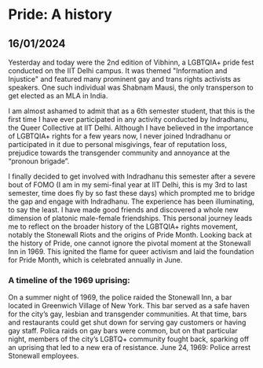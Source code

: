 # Pride: A history
## 16/01/2024

Yesterday and today were the 2nd edition of Vibhinn, a LGBTQIA+ pride fest conducted on the IIT Delhi campus. It was themed "Information and Injustice" and featured many prominent gay and trans rights activists as speakers. One such individual was Shabnam Mausi, the only transperson to get elected as an MLA in India. 

I am almost ashamed to admit that as a 6th semester student, that this is the first time I have ever participated in any activity conducted by Indradhanu, the Queer Collective at IIT Delhi. Although I have believed in the importance of LGBTQIA+ rights for a few years now, I never joined Indradhanu or participated in it due to personal misgivings, fear of reputation loss, prejudice towards the transgender community and annoyance at the “pronoun brigade”. 

I finally decided to get involved with Indradhanu this semester after a severe bout of FOMO (I am in my semi-final year at IIT Delhi, this is my 3rd to last semester, time does fly by so fast these days) which prompted me to bridge the gap and engage with Indradhanu. The experience has been illuminating, to say the least. I have made good friends and discovered a whole new dimension of platonic male-female friendships. 
This personal journey leads me to reflect on the broader history of the LGBTQIA+ rights movement, notably the Stonewall Riots and the origins of Pride Month. 
Looking back at the history of Pride, one cannot ignore the pivotal moment at the Stonewall Inn in 1969. This ignited the flame for queer activism and laid the foundation for Pride Month, which is celebrated annually in June. 

### A timeline of the 1969 uprising:

On a summer night of 1969, the police raided the Stonewall Inn, a bar located in Greenwich Village of New York. This bar served as a safe haven for the city’s gay, lesbian and transgender communities. At that time, bars and restaurants could get shut down for serving gay customers or having gay staff. 
Polica raids on gay bars were common, but on that particular night, members of the city’s LGBTQ+ community fought back, sparking off an uprising that led to a new era of resistance. 
June 24, 1969: Police arrest Stonewall employees.

